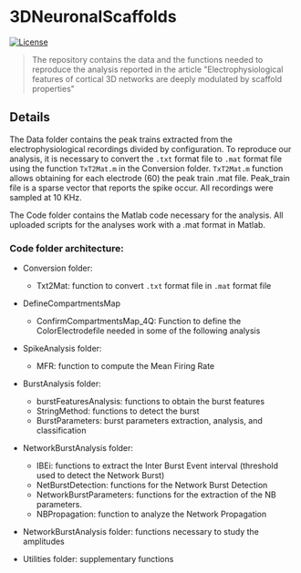 # 3DNeuronalScaffolds

[![License](https://img.shields.io/badge/license-MIT-blue.svg)](https://github.com/ScreenNeuroPharm/3DNeuronalScaffolds/blob/master/LICENSE)

> The repository contains the data and the functions needed to reproduce the analysis reported in the article "Electrophysiological features of cortical 3D networks are deeply modulated by scaffold properties"

## Details
The Data folder contains the peak trains extracted from the electrophysiological recordings divided by configuration. To reproduce our analysis, it is necessary to convert the ```.txt``` format file to ```.mat``` format file using the function ```TxT2Mat.m``` in the Conversion folder. ```TxT2Mat.m``` function allows obtaining for each electrode (60) the peak train .mat file. Peak_train file is a sparse vector that reports the spike occur.  All recordings were sampled at 10 KHz. 

The Code folder contains the Matlab code necessary for the analysis. All uploaded scripts for the analyses work with a .mat format in Matlab. 

### Code folder architecture:
- Conversion folder:
    * Txt2Mat: function to convert ```.txt``` format file in ```.mat``` format file
      
- DefineCompartmentsMap
    * ConfirmCompartmentsMap_4Q: Function to define the ColorElectrodefile needed in some of the following analysis

- SpikeAnalysis folder:
    * MFR: function to compute the Mean Firing Rate
      
- BurstAnalysis folder:
    * burstFeaturesAnalysis: functions to obtain the burst features
    * StringMethod: functions to detect the burst
    * BurstParameters: burst parameters extraction, analysis, and classification

- NetworkBurstAnalysis folder: 
    * IBEi: functions to extract the Inter Burst Event interval (threshold used to detect the Network Burst)
    * NetBurstDetection: functions for the Network Burst Detection
    * NetworkBurstParameters: functions for the extraction of the NB parameters.
    * NBPropagation: function to analyze the Network Propagation

- NetworkBurstAnalysis folder: functions necessary to study the amplitudes

- Utilities folder: supplementary functions
